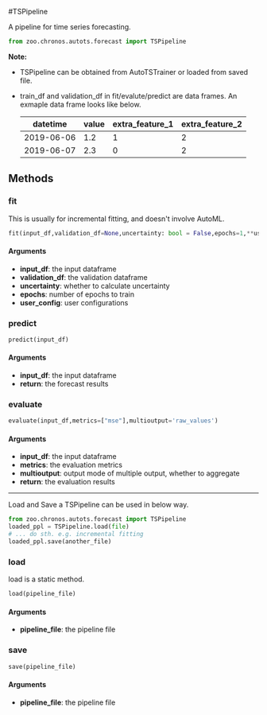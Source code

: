 #TSPipeline

A pipeline for time series forecasting. 
```python
from zoo.chronos.autots.forecast import TSPipeline
```
__Note:__

- TSPipeline can be obtained from AutoTSTrainer or loaded from saved file.
- train_df and validation_df in fit/evalute/predict are data frames. An exmaple data frame looks like below.

  |datetime|value|extra_feature_1|extra_feature_2|
  | --------|----- |---| ---|
  |2019-06-06|1.2|1|2|
  |2019-06-07|2.3|0|2|

## Methods

### fit
This is usually for incremental fitting, and doesn't involve AutoML.

```python
fit(input_df,validation_df=None,uncertainty: bool = False,epochs=1,**user_config)
```
#### Arguments
* **input_df**: the input dataframe
* **validation_df**: the validation dataframe
* **uncertainty**: whether to calculate uncertainty
* **epochs**: number of epochs to train
* **user_config**: user configurations

### predict
```python
predict(input_df) 
```
#### Arguments
* **input_df**: the input dataframe
* **return**: the forecast results

### evaluate
```python
evaluate(input_df,metrics=["mse"],multioutput='raw_values')
```
#### Arguments
* **input_df**: the input dataframe
* **metrics**: the evaluation metrics
* **multioutput**: output mode of multiple output, whether to aggregate
* **return**: the evaluation results
 

---
Load and Save a TSPipeline can be used in below way.

```python
from zoo.chronos.autots.forecast import TSPipeline
loaded_ppl = TSPipeline.load(file)
# ... do sth. e.g. incremental fitting
loaded_ppl.save(another_file)
```

### load 

load is a static method. 

```python
load(pipeline_file)
```
#### Arguments
* **pipeline_file**: the pipeline file

### save

```python
save(pipeline_file)
```
#### Arguments
* **pipeline_file**: the pipeline file

 

